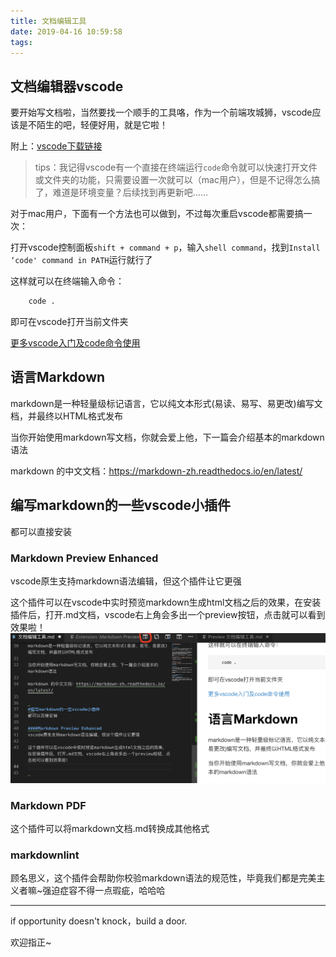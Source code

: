 ```yaml
---
title: 文档编辑工具
date: 2019-04-16 10:59:58
tags:
---
```


## 文档编辑器vscode

要开始写文档啦，当然要找一个顺手的工具咯，作为一个前端攻城狮，vscode应该是不陌生的吧，轻便好用，就是它啦！

附上：[vscode下载链接](https://code.visualstudio.com/)

>tips：我记得vscode有一个直接在终端运行`code`命令就可以快速打开文件或文件夹的功能，只需要设置一次就可以（mac用户），但是不记得怎么搞了，难道是环境变量？后续找到再更新吧……

对于mac用户，下面有一个方法也可以做到，不过每次重启vscode都需要搞一次：

打开vscode控制面板`shift + command + p`，输入`shell command`，找到`Install ‘code' command in PATH`运行就行了

这样就可以在终端输入命令：

```html
    code .
```

即可在vscode打开当前文件夹

[更多vscode入门及code命令使用](https://www.jianshu.com/p/3dda4756eca5)

## 语言Markdown

markdown是一种轻量级标记语言，它以纯文本形式(易读、易写、易更改)编写文档，并最终以HTML格式发布

当你开始使用markdown写文档，你就会爱上他，下一篇会介绍基本的markdown语法

markdown 的中文文档：https://markdown-zh.readthedocs.io/en/latest/

## 编写markdown的一些vscode小插件

都可以直接安装

### Markdown Preview Enhanced

vscode原生支持markdown语法编辑，但这个插件让它更强

这个插件可以在vscode中实时预览markdown生成html文档之后的效果，在安装插件后，打开.md文档，vscode右上角会多出一个preview按钮，点击就可以看到效果啦！
![Markdown Preview Enhanced](../../assets/vscode.png)

### Markdown PDF

这个插件可以将markdown文档.md转换成其他格式

### markdownlint

顾名思义，这个插件会帮助你校验markdown语法的规范性，毕竟我们都是完美主义者嘛~强迫症容不得一点瑕疵，哈哈哈

---

if opportunity doesn't knock，build a door.

欢迎指正~